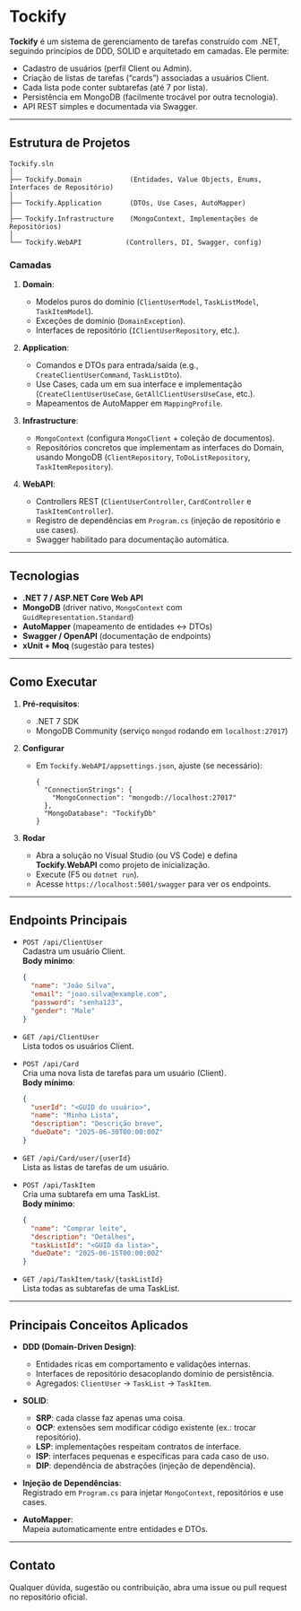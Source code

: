# Tockify

**Tockify** é um sistema de gerenciamento de tarefas construído com .NET, seguindo princípios de DDD, SOLID e arquitetado em camadas. Ele permite:

- Cadastro de usuários (perfil Client ou Admin).
- Criação de listas de tarefas (“cards”) associadas a usuários Client.
- Cada lista pode conter subtarefas (até 7 por lista).
- Persistência em MongoDB (facilmente trocável por outra tecnologia).
- API REST simples e documentada via Swagger.

---

## Estrutura de Projetos

```
Tockify.sln
│
├── Tockify.Domain            (Entidades, Value Objects, Enums, Interfaces de Repositório)
│
├── Tockify.Application       (DTOs, Use Cases, AutoMapper)
│
├── Tockify.Infrastructure    (MongoContext, Implementações de Repositórios)
│
└── Tockify.WebAPI           (Controllers, DI, Swagger, config)
```

### Camadas

1. **Domain**:  
   - Modelos puros do domínio (`ClientUserModel`, `TaskListModel`, `TaskItemModel`).  
   - Exceções de domínio (`DomainException`).  
   - Interfaces de repositório (`IClientUserRepository`, etc.).

2. **Application**:  
   - Comandos e DTOs para entrada/saída (e.g., `CreateClientUserCommand`, `TaskListDto`).  
   - Use Cases, cada um em sua interface e implementação (`CreateClientUserUseCase`, `GetAllClientUsersUseCase`, etc.).  
   - Mapeamentos de AutoMapper em `MappingProfile`.

3. **Infrastructure**:  
   - `MongoContext` (configura `MongoClient` + coleção de documentos).  
   - Repositórios concretos que implementam as interfaces do Domain, usando MongoDB (`ClientRepository`, `ToDoListRepository`, `TaskItemRepository`).

4. **WebAPI**:  
   - Controllers REST (`ClientUserController`, `CardController` e `TaskItemController`).  
   - Registro de dependências em `Program.cs` (injeção de repositório e use cases).  
   - Swagger habilitado para documentação automática.

---

## Tecnologias

- **.NET 7 / ASP.NET Core Web API**  
- **MongoDB** (driver nativo, `MongoContext` com `GuidRepresentation.Standard`)  
- **AutoMapper** (mapeamento de entidades ↔ DTOs)  
- **Swagger / OpenAPI** (documentação de endpoints)  
- **xUnit + Moq** (sugestão para testes)

---

## Como Executar

1. **Pré-requisitos**:  
   - .NET 7 SDK  
   - MongoDB Community (serviço `mongod` rodando em `localhost:27017`)

2. **Configurar**  
   - Em `Tockify.WebAPI/appsettings.json`, ajuste (se necessário):
     ```jsonc
     {
       "ConnectionStrings": {
         "MongoConnection": "mongodb://localhost:27017"
       },
       "MongoDatabase": "TockifyDb"
     }
     ```

3. **Rodar**  
   - Abra a solução no Visual Studio (ou VS Code) e defina **Tockify.WebAPI** como projeto de inicialização.  
   - Execute (F5 ou `dotnet run`).  
   - Acesse `https://localhost:5001/swagger` para ver os endpoints.

---

## Endpoints Principais

- `POST /api/ClientUser`  
  Cadastra um usuário Client.  
  **Body mínimo**:  
  ```json
  {
    "name": "João Silva",
    "email": "joao.silva@example.com",
    "password": "senha123",
    "gender": "Male"
  }
  ```

- `GET /api/ClientUser`  
  Lista todos os usuários Client.

- `POST /api/Card`  
  Cria uma nova lista de tarefas para um usuário (Client).  
  **Body mínimo**:  
  ```json
  {
    "userId": "<GUID do usuário>",
    "name": "Minha Lista",
    "description": "Descrição breve",
    "dueDate": "2025-06-30T00:00:00Z"
  }
  ```

- `GET /api/Card/user/{userId}`  
  Lista as listas de tarefas de um usuário.

- `POST /api/TaskItem`  
  Cria uma subtarefa em uma TaskList.  
  **Body mínimo**:  
  ```json
  {
    "name": "Comprar leite",
    "description": "Detalhes",
    "taskListId": "<GUID da lista>",
    "dueDate": "2025-06-15T00:00:00Z"
  }
  ```

- `GET /api/TaskItem/task/{taskListId}`  
  Lista todas as subtarefas de uma TaskList.

---

## Principais Conceitos Aplicados

- **DDD (Domain-Driven Design)**:  
  - Entidades ricas em comportamento e validações internas.  
  - Interfaces de repositório desacoplando domínio de persistência.  
  - Agregados: `ClientUser` → `TaskList` → `TaskItem`.

- **SOLID**:  
  - **SRP**: cada classe faz apenas uma coisa.  
  - **OCP**: extensões sem modificar código existente (ex.: trocar repositório).  
  - **LSP**: implementações respeitam contratos de interface.  
  - **ISP**: interfaces pequenas e específicas para cada caso de uso.  
  - **DIP**: dependência de abstrações (injeção de dependência).

- **Injeção de Dependências**:  
  Registrado em `Program.cs` para injetar `MongoContext`, repositórios e use cases.  

- **AutoMapper**:  
  Mapeia automaticamente entre entidades e DTOs.

---

## Contato

Qualquer dúvida, sugestão ou contribuição, abra uma issue ou pull request no repositório oficial.  
